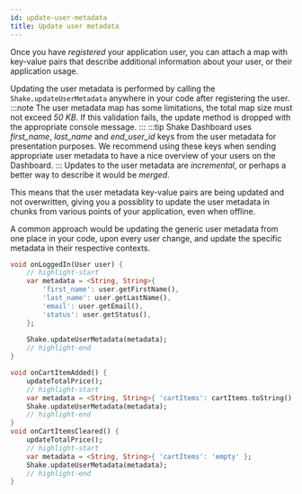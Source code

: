 ```yaml
---
id: update-user-metadata
title: Update user metadata
---
```


Once you have _registered_ your application user, you can attach a map with key-value pairs that describe 
additional information about your user, or their application usage.

Updating the user metadata is performed by calling the `Shake.updateUserMetadata` anywhere in your code after registering the user.
:::note
The user metadata map has some limitations, the total map size must not exceed _50 KB_. 
If this validation fails, the update method is dropped with the appropriate console message.
:::
:::tip
Shake Dashboard uses *first_name*, *last_name* and *end_user_id* keys from the user metadata for presentation purposes. 
We recommend using these keys when sending appropriate user metadata to have a nice overview of your users on the Dashboard.
:::
Updates to the user metadata are _incremental_, or perhaps a better way to describe it would be _merged_.

This means that the user metadata key-value pairs are being updated and not overwritten, giving you a possiblity to update
the user metadata in chunks from various points of your application, even when offline.

A common approach would be updating the generic user metadata from one place in your code, upon every user change, and update the specific metadata
in their respective contexts.
```dart title="main.dart"
void onLoggedIn(User user) {
    // highlight-start
    var metadata = <String, String>{
        'first_name': user.getFirstName(),
        'last_name': user.getLastName(),
        'email': user.getEmail(),
        'status': user.getStatus(),
    };
    
    Shake.updateUserMetadata(metadata);
    // highlight-end
}
```
```dart title="main.dart"
void onCartItemAdded() {
    updateTotalPrice();
    // highlight-start
    var metadata = <String, String>{ 'cartItems': cartItems.toString() };
    Shake.updateUserMetadata(metadata);
    // highlight-end
}
void onCartItemsCleared() {
    updateTotalPrice();
    // highlight-start
    var metadata = <String, String>{ 'cartItems': 'empty' };
    Shake.updateUserMetadata(metadata);
    // highlight-end
}
```
